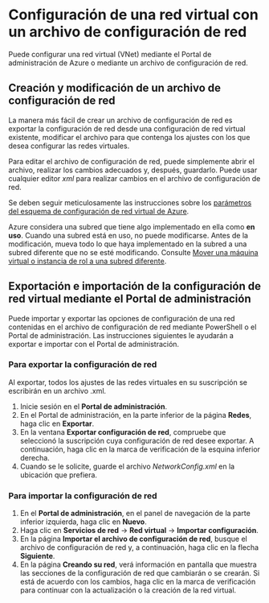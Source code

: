 <properties 
	pageTitle="Configuración de una red virtual con un archivo de configuración de red" 
	description="Instrucciones para exportar e importar un archivo de configuración de red en el Portal de administración de Azure para crear o modificar redes virtuales." 
	services="virtual-network" 
	documentationCenter="" 
	authors="telmosampaio" 
	manager="carolz" 
	editor="tysonn"/>

<tags
	ms.service="virtual-network"
	ms.devlang="na"
	ms.topic="article"
	ms.tgt_pltfrm="na"
	ms.workload="infrastructure-services" 
	ms.date="08/10/2015"
	ms.author="telmos"/>

# Configuración de una red virtual con un archivo de configuración de red

Puede configurar una red virtual (VNet) mediante el Portal de administración de Azure o mediante un archivo de configuración de red.

## Creación y modificación de un archivo de configuración de red 
La manera más fácil de crear un archivo de configuración de red es exportar la configuración de red desde una configuración de red virtual existente, modificar el archivo para que contenga los ajustes con los que desea configurar las redes virtuales.

Para editar el archivo de configuración de red, puede simplemente abrir el archivo, realizar los cambios adecuados y, después, guardarlo. Puede usar cualquier editor *xml* para realizar cambios en el archivo de configuración de red.

Se deben seguir meticulosamente las instrucciones sobre los [parámetros del esquema de configuración de red virtual de Azure](https://msdn.microsoft.com/library/azure/jj157100.aspx).

Azure considera una subred que tiene algo implementado en ella como **en uso**. Cuando una subred está en uso, no puede modificarse. Antes de la modificación, mueva todo lo que haya implementado en la subred a una subred diferente que no se esté modificando. Consulte [Mover una máquina virtual o instancia de rol a una subred diferente](virtual-networks-move-vm-role-to-subnet.md).

## Exportación e importación de la configuración de red virtual mediante el Portal de administración  
Puede importar y exportar las opciones de configuración de una red contenidas en el archivo de configuración de red mediante PowerShell o el Portal de administración. Las instrucciones siguientes le ayudarán a exportar e importar con el Portal de administración.

### Para exportar la configuración de red
Al exportar, todos los ajustes de las redes virtuales en su suscripción se escribirán en un archivo .xml.

1. Inicie sesión en el **Portal de administración**.
2. En el Portal de administración, en la parte inferior de la página **Redes**, haga clic en **Exportar**. 
3. En la ventana **Exportar configuración de red**, compruebe que seleccionó la suscripción cuya configuración de red desee exportar. A continuación, haga clic en la marca de verificación de la esquina inferior derecha. 
4. Cuando se le solicite, guarde el archivo *NetworkConfig.xml* en la ubicación que prefiera.


### Para importar la configuración de red

1. En el **Portal de administración**, en el panel de navegación de la parte inferior izquierda, haga clic en **Nuevo**.
2. Haga clic en **Servicios de red** -> **Red virtual** -> **Importar configuración**.
3. En la página **Importar el archivo de configuración de red**, busque el archivo de configuración de red y, a continuación, haga clic en la flecha **Siguiente**.
4. En la página **Creando su red**, verá información en pantalla que muestra las secciones de la configuración de red que cambiarán o se crearán. Si está de acuerdo con los cambios, haga clic en la marca de verificación para continuar con la actualización o la creación de la red virtual. 

<!---HONumber=Oct15_HO3-->
